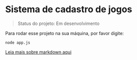 <h1>Sistema de cadastro de jogos</h1>

> Status do projeto: Em desenvolvimento

Para rodar esse projeto na sua máquina, por favor digite:

```
node app.js
```

[Leia mais sobre markdown aqui](alura.com.br/artigos/como-trabalhar-com-markdown)

